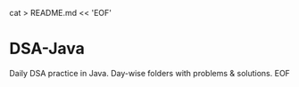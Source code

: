cat > README.md << 'EOF'
# DSA-Java
Daily DSA practice in Java. Day-wise folders with problems & solutions.
EOF
